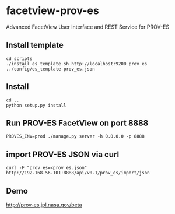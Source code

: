 # facetview-prov-es
Advanced FacetView User Interface and REST Service for PROV-ES


## Install template

```
cd scripts
./install_es_template.sh http://localhost:9200 prov_es ../config/es_template-prov_es.json
```


## Install

```
cd ..
python setup.py install
```


## Run PROV-ES FacetView on port 8888

```
PROVES_ENV=prod ./manage.py server -h 0.0.0.0 -p 8888
```


## import PROV-ES JSON via curl

```
curl -F "prov_es=<prov_es.json" http://192.168.56.101:8888/api/v0.1/prov_es/import/json
```


## Demo

http://prov-es.jpl.nasa.gov/beta
